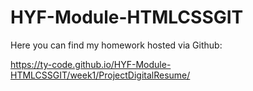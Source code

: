 # HYF-Module-HTMLCSSGIT

Here you can find my homework hosted via Github:

https://ty-code.github.io/HYF-Module-HTMLCSSGIT/week1/ProjectDigitalResume/

